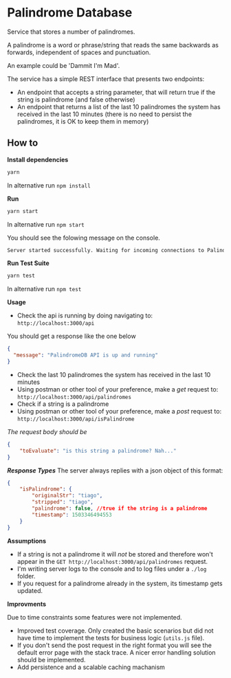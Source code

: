 # Palindrome Database

Service that stores a number of palindromes. 

A palindrome is a word or phrase/string that reads the same backwards as forwards, independent of spaces and punctuation.

An example could be 'Dammit I'm Mad'.

The service has a simple REST interface that presents two endpoints:

- An endpoint that accepts a string parameter, that will return true if the string is palindrome (and false otherwise) 
- An endpoint that returns a list of the last 10 palindromes the system has received in the last 10 minutes (there is no need to persist the palindromes, it is OK to keep them in memory)

## How to

**Install dependencies**
```bash
yarn
```
In alternative run `npm install`

**Run**
```bash
yarn start
```
In alternative run `npm start`

You should see the folowing message on the console.
```bash
Server started successfully. Waiting for incoming connections to PalindromeDB API...
```

**Run Test Suite**
```bash
yarn test
```
In alternative run `npm test`

**Usage**
- Check the api is running by doing navigating to: `http://localhost:3000/api`

You should get a response like the one below
```json
{
  "message": "PalindromeDB API is up and running"
}
```

- Check the last 10 palindromes the system has received in the last 10 minutes
 - Using postman or other tool of your preference, make a *get* request to: `http://localhost:3000/api/palindromes`
- Check if a string is a palindrome
 - Using postman or other tool of your preference, make a *post* request to: `http://localhost:3000/api/isPalindrome`

_The request body should be_
```json
{
    "toEvaluate": "is this string a palindrome? Nah..."
}
```

***Response Types***
The server always replies with a json object of this format:
```json
{
    "isPalindrome": {
        "originalStr": "tiago",
        "stripped": "tiago",
        "palindrome": false, //true if the string is a palindrome
        "timestamp": 1503346494553
    }
}
```

**Assumptions**
- If a string is not a palindrome it will *not* be stored and therefore won't appear in the `GET http://localhost:3000/api/palindromes` request.
- I'm writing server logs to the console and to log files under a `./log` folder.
- If you request for a palindrome already in the system, its timestamp gets updated.

**Improvments**

Due to time constraints some features were not implemented.

- Improved test coverage. Only created the basic scenarios but did not have time to implement the tests for business logic (`utils.js` file).
- If you don't send the post request in the right format you will see the default error page with the stack trace. A nicer error handling solution should be implemented.
- Add persistence and a scalable caching machanism
